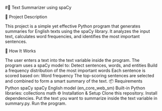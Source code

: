 #📝 Text Summarizer using spaCy

📖 Project Description

This project is a simple yet effective Python program that generates summaries for English texts using the spaCy library.
It analyzes the input text, calculates word frequencies, and identifies the most important sentences.

🚀 How It Works

The user enters a text into the text variable inside the program.
The program uses a spaCy model to:
Detect sentences, words, and entities
Build a frequency distribution of the most important words
Each sentence is scored based on:
Word frequency
The top-scoring sentences are selected and combined to form a smart summary of the text.
📦 Requirements
Python
spaCy
spaCy English model (en_core_web_sm)
Built-in Python libraries:
collections
math
⚙️ Installation & Setup
Clone this repository.
Install dependencies.
Put the text you want to summarize inside the text variable in summary.py.
Run the program.

